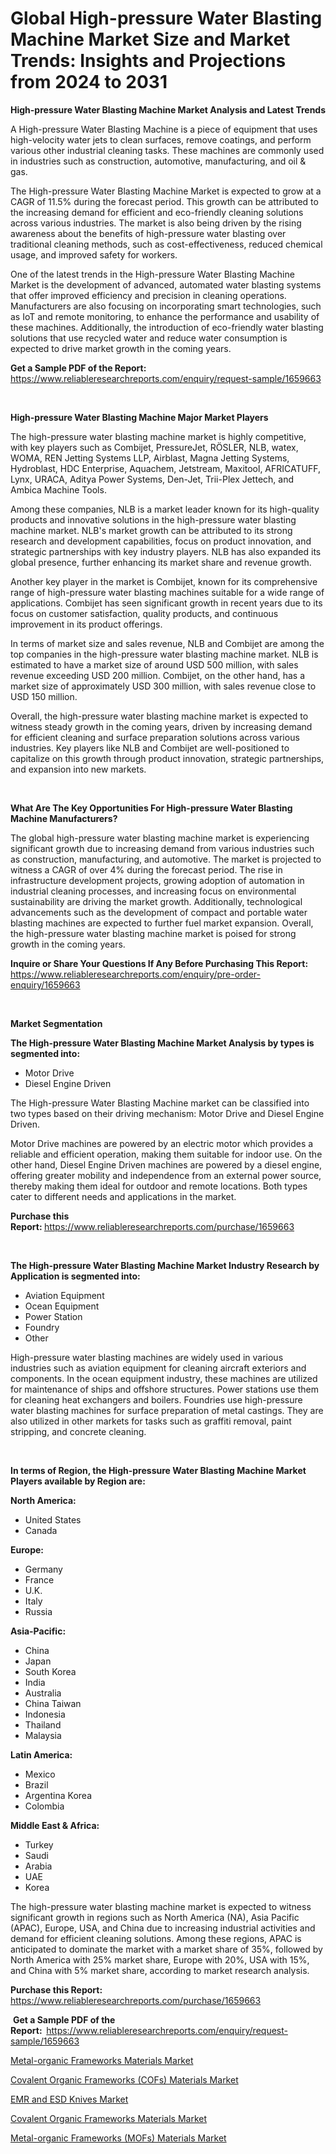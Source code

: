<p><h1>Global High-pressure Water Blasting Machine Market Size and Market Trends: Insights and Projections from 2024 to 2031</h1></p><p><strong>High-pressure Water Blasting Machine Market Analysis and Latest Trends</strong></p>
<p><p>A High-pressure Water Blasting Machine is a piece of equipment that uses high-velocity water jets to clean surfaces, remove coatings, and perform various other industrial cleaning tasks. These machines are commonly used in industries such as construction, automotive, manufacturing, and oil & gas.</p><p>The High-pressure Water Blasting Machine Market is expected to grow at a CAGR of 11.5% during the forecast period. This growth can be attributed to the increasing demand for efficient and eco-friendly cleaning solutions across various industries. The market is also being driven by the rising awareness about the benefits of high-pressure water blasting over traditional cleaning methods, such as cost-effectiveness, reduced chemical usage, and improved safety for workers.</p><p>One of the latest trends in the High-pressure Water Blasting Machine Market is the development of advanced, automated water blasting systems that offer improved efficiency and precision in cleaning operations. Manufacturers are also focusing on incorporating smart technologies, such as IoT and remote monitoring, to enhance the performance and usability of these machines. Additionally, the introduction of eco-friendly water blasting solutions that use recycled water and reduce water consumption is expected to drive market growth in the coming years.</p></p>
<p><strong>Get a Sample PDF of the Report:&nbsp;</strong> <a href="https://www.reliableresearchreports.com/enquiry/request-sample/1659663">https://www.reliableresearchreports.com/enquiry/request-sample/1659663</a></p>
<p>&nbsp;</p>
<p><strong>High-pressure Water Blasting Machine Major Market Players</strong></p>
<p><p>The high-pressure water blasting machine market is highly competitive, with key players such as Combijet, PressureJet, RÖSLER, NLB, watex, WOMA, REN Jetting Systems LLP, Airblast, Magna Jetting Systems, Hydroblast, HDC Enterprise, Aquachem, Jetstream, Maxitool, AFRICATUFF, Lynx, URACA, Aditya Power Systems, Den-Jet, Trii-Plex Jettech, and Ambica Machine Tools.</p><p>Among these companies, NLB is a market leader known for its high-quality products and innovative solutions in the high-pressure water blasting machine market. NLB's market growth can be attributed to its strong research and development capabilities, focus on product innovation, and strategic partnerships with key industry players. NLB has also expanded its global presence, further enhancing its market share and revenue growth.</p><p>Another key player in the market is Combijet, known for its comprehensive range of high-pressure water blasting machines suitable for a wide range of applications. Combijet has seen significant growth in recent years due to its focus on customer satisfaction, quality products, and continuous improvement in its product offerings.</p><p>In terms of market size and sales revenue, NLB and Combijet are among the top companies in the high-pressure water blasting machine market. NLB is estimated to have a market size of around USD 500 million, with sales revenue exceeding USD 200 million. Combijet, on the other hand, has a market size of approximately USD 300 million, with sales revenue close to USD 150 million.</p><p>Overall, the high-pressure water blasting machine market is expected to witness steady growth in the coming years, driven by increasing demand for efficient cleaning and surface preparation solutions across various industries. Key players like NLB and Combijet are well-positioned to capitalize on this growth through product innovation, strategic partnerships, and expansion into new markets.</p></p>
<p>&nbsp;</p>
<p><strong>What Are The Key Opportunities For High-pressure Water Blasting Machine Manufacturers?</strong></p>
<p><p>The global high-pressure water blasting machine market is experiencing significant growth due to increasing demand from various industries such as construction, manufacturing, and automotive. The market is projected to witness a CAGR of over 4% during the forecast period. The rise in infrastructure development projects, growing adoption of automation in industrial cleaning processes, and increasing focus on environmental sustainability are driving the market growth. Additionally, technological advancements such as the development of compact and portable water blasting machines are expected to further fuel market expansion. Overall, the high-pressure water blasting machine market is poised for strong growth in the coming years.</p></p>
<p><strong>Inquire or Share Your Questions If Any Before Purchasing This Report:</strong> <a href="https://www.reliableresearchreports.com/enquiry/pre-order-enquiry/1659663">https://www.reliableresearchreports.com/enquiry/pre-order-enquiry/1659663</a></p>
<p>&nbsp;</p>
<p><strong>Market Segmentation</strong></p>
<p><strong>The High-pressure Water Blasting Machine Market Analysis by types is segmented into:</strong></p>
<p><ul><li>Motor Drive</li><li>Diesel Engine Driven</li></ul></p>
<p><p>The High-pressure Water Blasting Machine market can be classified into two types based on their driving mechanism: Motor Drive and Diesel Engine Driven. </p><p>Motor Drive machines are powered by an electric motor which provides a reliable and efficient operation, making them suitable for indoor use. On the other hand, Diesel Engine Driven machines are powered by a diesel engine, offering greater mobility and independence from an external power source, thereby making them ideal for outdoor and remote locations. Both types cater to different needs and applications in the market.</p></p>
<p><strong>Purchase this Report:&nbsp;</strong><a href="https://www.reliableresearchreports.com/purchase/1659663">https://www.reliableresearchreports.com/purchase/1659663</a></p>
<p>&nbsp;</p>
<p><strong>The High-pressure Water Blasting Machine Market Industry Research by Application is segmented into:</strong></p>
<p><ul><li>Aviation Equipment</li><li>Ocean Equipment</li><li>Power Station</li><li>Foundry</li><li>Other</li></ul></p>
<p><p>High-pressure water blasting machines are widely used in various industries such as aviation equipment for cleaning aircraft exteriors and components. In the ocean equipment industry, these machines are utilized for maintenance of ships and offshore structures. Power stations use them for cleaning heat exchangers and boilers. Foundries use high-pressure water blasting machines for surface preparation of metal castings. They are also utilized in other markets for tasks such as graffiti removal, paint stripping, and concrete cleaning.</p></p>
<p>&nbsp;</p>
<p><strong>In terms of Region, the High-pressure Water Blasting Machine Market Players available by Region are:</strong></p>
<p>
    <p> <strong> North America: </strong>
        <ul>
            <li>United States</li>
            <li>Canada</li>
        </ul>
        </p> 
    <p> <strong> Europe: </strong>
        <ul>
            <li>Germany</li>
            <li>France</li>
            <li>U.K.</li>
            <li>Italy</li>
            <li>Russia</li>
        </ul>
        </p> 
    <p> <strong> Asia-Pacific: </strong>
        <ul>
            <li>China</li>
            <li>Japan</li>
            <li>South Korea</li>
            <li>India</li>
            <li>Australia</li>
            <li>China Taiwan</li>
            <li>Indonesia</li>
            <li>Thailand</li>
            <li>Malaysia</li>
        </ul>
        </p> 
    <p> <strong> Latin America: </strong>
        <ul>
            <li>Mexico</li>
            <li>Brazil</li>
            <li>Argentina Korea</li>
            <li>Colombia</li>
        </ul>
        </p> 
    <p> <strong> Middle East & Africa: </strong>
        <ul>
            <li>Turkey</li>
            <li>Saudi</li>
            <li>Arabia</li>
            <li>UAE</li>
            <li>Korea</li>
        </ul>
    </p>
    </p>
<p><p>The high-pressure water blasting machine market is expected to witness significant growth in regions such as North America (NA), Asia Pacific (APAC), Europe, USA, and China due to increasing industrial activities and demand for efficient cleaning solutions. Among these regions, APAC is anticipated to dominate the market with a market share of 35%, followed by North America with 25% market share, Europe with 20%, USA with 15%, and China with 5% market share, according to market research analysis.</p></p>
<p><strong>Purchase this Report: </strong><a href="https://www.reliableresearchreports.com/purchase/1659663">https://www.reliableresearchreports.com/purchase/1659663</a></p>
<p>&nbsp;<strong>Get a Sample PDF of the Report:&nbsp;&nbsp;</strong><a href="https://www.reliableresearchreports.com/enquiry/request-sample/1659663">https://www.reliableresearchreports.com/enquiry/request-sample/1659663</a></p>
<p><strong></strong></p>
<p><p><a href="https://github.com/marloy8/Market-Research-Report-List-3/blob/main/metal-organic-frameworks-materials-market.md">Metal-organic Frameworks Materials Market</a></p><p><a href="https://github.com/WillieWoodard/Market-Research-Report-List-3/blob/main/covalent-organic-frameworks-cofs-materials-market.md">Covalent Organic Frameworks (COFs) Materials Market</a></p><p><a href="https://github.com/jodemen/Market-Research-Report-List-1/blob/main/emr-and-esd-knives-market.md">EMR and ESD Knives Market</a></p><p><a href="https://github.com/Sarissaschmalingtr6fz2739/Market-Research-Report-List-1/blob/main/covalent-organic-frameworks-materials-market.md">Covalent Organic Frameworks Materials Market</a></p><p><a href="https://github.com/sougarounis/Market-Research-Report-List-2/blob/main/metal-organic-frameworks-mofs-materials-market.md">Metal-organic Frameworks (MOFs) Materials Market</a></p></p>
